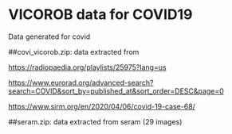 # VICOROB data for COVID19

Data generated for covid

##covi_vicorob.zip: data extracted from 

https://radiopaedia.org/playlists/25975?lang=us

https://www.eurorad.org/advanced-search?search=COVID&sort_by=published_at&sort_order=DESC&page=0

https://www.sirm.org/en/2020/04/06/covid-19-case-68/


##seram.zip: data extracted from seram (29 images)

